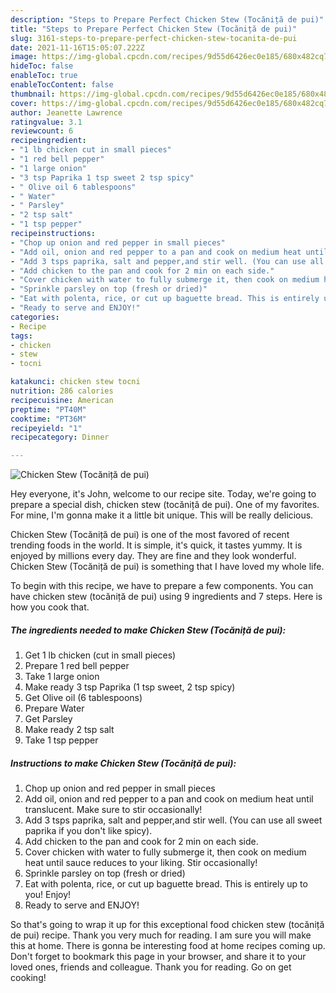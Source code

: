 ```yaml
---
description: "Steps to Prepare Perfect Chicken Stew (Tocăniță de pui)"
title: "Steps to Prepare Perfect Chicken Stew (Tocăniță de pui)"
slug: 3161-steps-to-prepare-perfect-chicken-stew-tocanita-de-pui
date: 2021-11-16T15:05:07.222Z
image: https://img-global.cpcdn.com/recipes/9d55d6426ec0e185/680x482cq70/chicken-stew-tocanița-de-pui-recipe-main-photo.jpg
hideToc: false
enableToc: true
enableTocContent: false
thumbnail: https://img-global.cpcdn.com/recipes/9d55d6426ec0e185/680x482cq70/chicken-stew-tocanița-de-pui-recipe-main-photo.jpg
cover: https://img-global.cpcdn.com/recipes/9d55d6426ec0e185/680x482cq70/chicken-stew-tocanița-de-pui-recipe-main-photo.jpg
author: Jeanette Lawrence
ratingvalue: 3.1
reviewcount: 6
recipeingredient:
- "1 lb chicken cut in small pieces"
- "1 red bell pepper"
- "1 large onion"
- "3 tsp Paprika 1 tsp sweet 2 tsp spicy"
- " Olive oil 6 tablespoons"
- " Water"
- " Parsley"
- "2 tsp salt"
- "1 tsp pepper"
recipeinstructions:
- "Chop up onion and red pepper in small pieces"
- "Add oil, onion and red pepper to a pan and cook on medium heat until translucent. Make sure to stir occasionally!"
- "Add 3 tsps paprika, salt and pepper,and stir well. (You can use all sweet paprika if you don&#39;t like spicy)."
- "Add chicken to the pan and cook for 2 min on each side."
- "Cover chicken with water to fully submerge it, then cook on medium heat until sauce reduces to your liking. Stir occasionally!"
- "Sprinkle parsley on top (fresh or dried)"
- "Eat with polenta, rice, or cut up baguette bread. This is entirely up to you!  Enjoy!"
- "Ready to serve and ENJOY!"
categories:
- Recipe
tags:
- chicken
- stew
- tocni

katakunci: chicken stew tocni 
nutrition: 286 calories
recipecuisine: American
preptime: "PT40M"
cooktime: "PT36M"
recipeyield: "1"
recipecategory: Dinner

---
```



![Chicken Stew (Tocăniță de pui)](https://img-global.cpcdn.com/recipes/9d55d6426ec0e185/680x482cq70/chicken-stew-tocanița-de-pui-recipe-main-photo.jpg)

Hey everyone, it's John, welcome to our recipe site. Today, we're going to prepare a special dish, chicken stew (tocăniță de pui). One of my favorites. For mine, I'm gonna make it a little bit unique. This will be really delicious.

Chicken Stew (Tocăniță de pui) is one of the most favored of recent trending foods in the world. It is simple, it's quick, it tastes yummy. It is enjoyed by millions every day. They are fine and they look wonderful. Chicken Stew (Tocăniță de pui) is something that I have loved my whole life.




To begin with this recipe, we have to prepare a few components. You can have chicken stew (tocăniță de pui) using 9 ingredients and 7 steps. Here is how you cook that.

<!--inarticleads1-->

##### The ingredients needed to make Chicken Stew (Tocăniță de pui):

1. Get 1 lb chicken (cut in small pieces)
1. Prepare 1 red bell pepper
1. Take 1 large onion
1. Make ready 3 tsp Paprika (1 tsp sweet, 2 tsp spicy)
1. Get  Olive oil (6 tablespoons)
1. Prepare  Water
1. Get  Parsley
1. Make ready 2 tsp salt
1. Take 1 tsp pepper




<!--inarticleads2-->

##### Instructions to make Chicken Stew (Tocăniță de pui):

1. Chop up onion and red pepper in small pieces
1. Add oil, onion and red pepper to a pan and cook on medium heat until translucent. Make sure to stir occasionally!
1. Add 3 tsps paprika, salt and pepper,and stir well. (You can use all sweet paprika if you don&#39;t like spicy).
1. Add chicken to the pan and cook for 2 min on each side.
1. Cover chicken with water to fully submerge it, then cook on medium heat until sauce reduces to your liking. Stir occasionally!
1. Sprinkle parsley on top (fresh or dried)
1. Eat with polenta, rice, or cut up baguette bread. This is entirely up to you!  Enjoy!
1. Ready to serve and ENJOY!



So that's going to wrap it up for this exceptional food chicken stew (tocăniță de pui) recipe. Thank you very much for reading. I am sure you will make this at home. There is gonna be interesting food at home recipes coming up. Don't forget to bookmark this page in your browser, and share it to your loved ones, friends and colleague. Thank you for reading. Go on get cooking!
